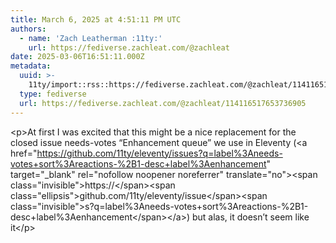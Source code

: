 ```yaml
---
title: March 6, 2025 at 4:51:11 PM UTC
authors:
  - name: 'Zach Leatherman :11ty:'
    url: https://fediverse.zachleat.com/@zachleat
date: 2025-03-06T16:51:11.000Z
metadata:
  uuid: >-
    11ty/import::rss::https://fediverse.zachleat.com/@zachleat/114116517653736905
  type: fediverse
  url: https://fediverse.zachleat.com/@zachleat/114116517653736905
---
```

\<p>At first I was excited that this might be a nice replacement for the closed issue needs-votes “Enhancement queue” we use in Eleventy (\<a href="https://github.com/11ty/eleventy/issues?q=label%3Aneeds-votes+sort%3Areactions-%2B1-desc+label%3Aenhancement" target="\_blank" rel="nofollow noopener noreferrer" translate="no">\<span class="invisible">https://\</span>\<span class="ellipsis">github.com/11ty/eleventy/issue\</span>\<span class="invisible">s?q=label%3Aneeds-votes+sort%3Areactions-%2B1-desc+label%3Aenhancement\</span>\</a>) but alas, it doesn’t seem like it\</p>